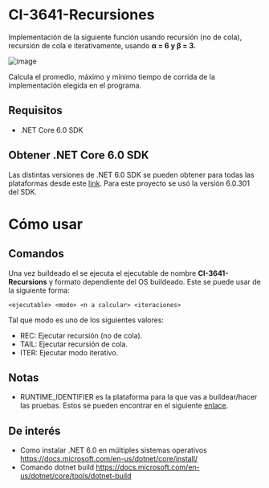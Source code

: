 # CI-3641-Recursiones
Implementación de la siguiente función usando recursión (no de cola), recursión de cola e iterativamente, usando **α = 6 y β = 3.**

![image](https://user-images.githubusercontent.com/38512021/178129755-1db29f39-2238-450f-9a0b-ef8399f0decc.png)

Calcula el promedio, máximo y mínimo tiempo de corrida de la implementación elegida en el programa.

##  Requisitos
- .NET Core 6.0 SDK

## Obtener .NET Core 6.0 SDK
Las distintas versiones de .NET 6.0 SDK se pueden obtener para todas las plataformas desde este [link](https://dotnet.microsoft.com/en-us/download/dotnet/6.0 "link"). Para este proyecto se usó la versión 6.0.301 del SDK.

# Cómo usar
## Comandos
Una vez buildeado el se ejecuta el ejecutable de nombre **CI-3641-Recursions** y formato dependiente del OS buildeado.
Este se puede usar de la siguiente forma:

```
<ejecutable> <modo> <n a calcular> <iteraciones>
```

Tal que modo es uno de los siguientes valores:

- REC: Ejecutar recursión (no de cola).
- TAIL: Ejecutar recursión de cola.
- ITER: Ejecutar modo iterativo.

## Notas
- RUNTIME_IDENTIFIER es la plataforma para la que vas a buildear/hacer las pruebas. Estos se pueden encontrar en el siguiente [enlace](https://docs.microsoft.com/en-us/dotnet/core/rid-catalog).

## De interés
- Como instalar .NET 6.0 en múltiples sistemas operativos https://docs.microsoft.com/en-us/dotnet/core/install/
- Comando dotnet build https://docs.microsoft.com/en-us/dotnet/core/tools/dotnet-build
